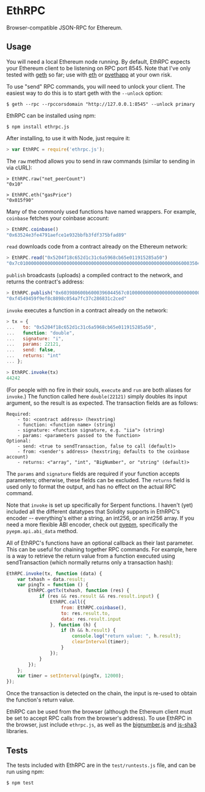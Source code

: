EthRPC
======

Browser-compatible JSON-RPC for Ethereum.

Usage
-----

You will need a local Ethereum node running.  By default, EthRPC expects your Ethereum client to be listening on RPC port 8545.  Note that I've only tested with [geth](https://github.com/ethereum/go-ethereum) so far; use with [eth](https://github.com/ethereum/cpp-ethereum) or [pyethapp](https://github.com/ethereum/pyethapp) at your own risk.

To use "send" RPC commands, you will need to unlock your client.  The easiest way to do this is to start geth with the `--unlock` option:
```
$ geth --rpc --rpccorsdomain "http://127.0.0.1:8545" --unlock primary
```

EthRPC can be installed using npm:
```
$ npm install ethrpc.js
```
After installing, to use it with Node, just require it:
```javascript
> var EthRPC = require('ethrpc.js');
```
The `raw` method allows you to send in raw commands (similar to sending in via cURL):
```
> EthRPC.raw("net_peerCount")
"0x10"

> EthRPC.eth("gasPrice")
"0x015f90"
```
Many of the commonly used functions have named wrappers.  For example, `coinbase` fetches your coinbase account:
```javascript
> EthRPC.coinbase()
"0x63524e3fe4791aefce1e932bbfb3fdf375bfad89"
```
`read` downloads code from a contract already on the Ethereum network:
```javascript
> EthRPC.read("0x5204f18c652d1c31c6a5968cb65e011915285a50")
"0x7c010000000000000000000000000000000000000000000000000000000060003504636ffa1caa81141560415760043560405260026040510260605260206060f35b50"
```
`publish` broadcasts (uploads) a compiled contract to the network, and returns the contract's address:
```javascript
> EthRPC.publish("0x603980600b6000396044567c01000000000000000000000000000000000000000000000000000000006000350463643ceff9811415603757600a60405260206040f35b505b6000f3")
"0xf4549459f9ef8c8898c054a7fc37c286831c2ced"
```
`invoke` executes a function in a contract already on the network:
```javascript
> tx = {
...   to: "0x5204f18c652d1c31c6a5968cb65e011915285a50",
...   function: "double",
...   signature: "i",
...   params: 22121,
...   send: false,
...   returns: "int"
... };

> EthRPC.invoke(tx)
44242
```
(For people with no fire in their souls, `execute` and `run` are both aliases for `invoke`.) The function called here `double(22121)` simply doubles its input argument, so the result is as expected.  The transaction fields are as follows:
```
Required:
    - to: <contract address> (hexstring)
    - function: <function name> (string)
    - signature: <function signature, e.g. "iia"> (string)
    - params: <parameters passed to the function>
Optional:
    - send: <true to sendTransaction, false to call (default)>
    - from: <sender's address> (hexstring; defaults to the coinbase account)
    - returns: <"array", "int", "BigNumber", or "string" (default)>
```
The `params` and `signature` fields are required if your function accepts parameters; otherwise, these fields can be excluded.  The `returns` field is used only to format the output, and has no effect on the actual RPC command.

Note that `invoke` is set up specifically for Serpent functions.  I haven't (yet) included all the different datatypes that Solidity supports in EthRPC's encoder -- everything's either a string, an int256, or an int256 array.  If you need a more flexible ABI encoder, check out [pyepm](https://github.com/etherex/pyepm), specifically the `pyepm.api.abi_data` method.

All of EthRPC's functions have an optional callback as their last parameter.  This can be useful for chaining together RPC commands.  For example, here is a way to retrieve the return value from a function executed using sendTransaction (which normally returns only a transaction hash):
```javascript
EthRPC.invoke(tx, function (data) {
    var txhash = data.result;
    var pingTx = function () {
        EthRPC.getTx(txhash, function (res) {
            if (res && res.result && res.result.input) {
                EthRPC.call({
                    from: EthRPC.coinbase(),
                    to: res.result.to,
                    data: res.result.input
                }, function (h) {
                    if (h && h.result) {
                        console.log("return value: ", h.result);
                        clearInterval(timer);
                    }
                });
            }
        });
    };
    var timer = setInterval(pingTx, 12000);
});
```
Once the transaction is detected on the chain, the input is re-used to obtain the function's return value.

EthRPC can be used from the browser (although the Ethereum client must be set to accept RPC calls from the browser's address).  To use EthRPC in the browser, just include `ethrpc.js`, as well as the [bignumber.js](https://github.com/MikeMcl/bignumber.js) and [js-sha3](https://github.com/emn178/js-sha3) libraries.

Tests
-----

The tests included with EthRPC are in the `test/runtests.js` file, and can be run using npm:
```
$ npm test
```
